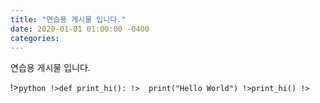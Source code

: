 ```yaml
---
title: "연습용 게시물 입니다."
date: 2020-01-01 01:00:00 -0400
categories:
---
```


연습용 게시물 입니다.

!>```python
!>def print_hi():
!>  print("Hello World")
!>print_hi()
!>```